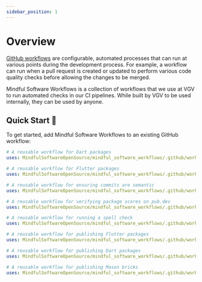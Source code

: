 ```yaml
---
sidebar_position: 1
---
```


# Overview

[GitHub workflows][github_workflows_link] are configurable, automated processes that can run at various points during the development process. For example, a workflow can run when a pull request is created or updated to perform various code quality checks before allowing the changes to be merged.

Mindful Software Workflows is a collection of workflows that we use at VGV to run automated checks in our CI pipelines. While built by VGV to be used internally, they can be used by anyone.

## Quick Start 🚀

To get started, add Mindful Software Workflows to an existing GitHub workflow:

```yaml
# A reusable workflow for Dart packages
uses: MindfulSoftwareOpenSource/mindful_software_workflows/.github/workflows/dart_package.yml@v1

# A reusable workflow for Flutter packages
uses: MindfulSoftwareOpenSource/mindful_software_workflows/.github/workflows/flutter_package.yml@v1

# A reusable workflow for ensuring commits are semantic
uses: MindfulSoftwareOpenSource/mindful_software_workflows/.github/workflows/semantic_pull_request.yml@v1

# A reusable workflow for verifying package scores on pub.dev
uses: MindfulSoftwareOpenSource/mindful_software_workflows/.github/workflows/pana.yml@v1

# A reusable workflow for running a spell check
uses: MindfulSoftwareOpenSource/mindful_software_workflows/.github/workflows/spell_check.yml@v1

# A reusable workflow for publishing Flutter packages
uses: MindfulSoftwareOpenSource/mindful_software_workflows/.github/workflows/flutter_pub_publish.yml@v1

# A reusable workflow for publishing Dart packages
uses: MindfulSoftwareOpenSource/mindful_software_workflows/.github/workflows/dart_pub_publish.yml@v1

# A reusable workflow for publishing Mason bricks
uses: MindfulSoftwareOpenSource/mindful_software_workflows/.github/workflows/mason_publish.yml@v1

```

[github_workflows_link]: https://docs.github.com/en/actions/learn-github-actions/workflow-syntax-for-github-actions
[mindful_software_link]: https://mindfulsoftware.com
